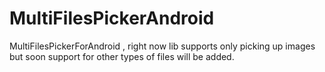 # MultiFilesPickerAndroid
MultiFilesPickerForAndroid , right now lib supports only picking up images but soon support for other types of files will be added. 

